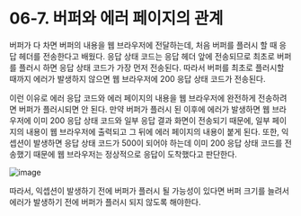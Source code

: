 # 06-7. 버퍼와 에러 페이지의 관계
버퍼가 다 차면 버퍼의 내용을 웹 브라우저에 전달하는데, 처음 버퍼를 플러시 할 때 응답 헤더를 전송한다고 배웠다. 
응답 상태 코드는 응답 헤더 앞에 전송되므로 최초로 버퍼를 플러시 하면 응답 상태 코드가 가장 먼저 전송된다. 
따라서 버퍼를 최초로 플러시할 때까지 에러가 발생하지 않으면 웹 브라우저에 200 응답 상태 코드가 전송된다.

이런 이유로 에러 응답 코드와 에러 페이지의 내용을 웹 브라우저에 완전하게 전송하려면 버퍼가 플러시되면 안 된다. 
만약 버퍼가 플러시 된 이후에 에러가 발생하면 웹 브라우저에 이미 200 응답 상태 코드와 일부 응답 결과 화면이 전송되기 때문에, 
일부 페이지의 내용이 웹 브라우저에 출력되고 그 뒤에 에러 페이지의 내용이 붙게 된다. 
또한, 익셉션이 발생하면 응답 상태 코드가 500이 되어야 하는데 이미 200 응답 상태 코드를 전송했기 때문에 웹 브라우저는 정상적으로 응답이 도착했다고 판단한다.

![image](https://github.com/GYUNGAEEEE/JSP/assets/158580466/e3a2d9ef-2f78-4bdf-9f8c-d37bcbfec697)

따라서, 익셉션이 발생하기 전에 버퍼가 플러시 될 가능성이 있다면 버퍼 크기를 늘려서 에러가 발생하기 전에 버퍼가 플러시 되지 않도록 해야한다.
